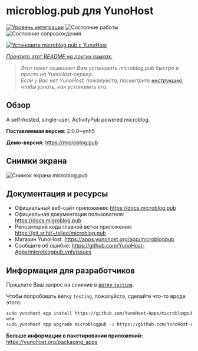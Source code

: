 <!--
Важно: этот README был автоматически сгенерирован <https://github.com/YunoHost/apps/tree/master/tools/readme_generator>
Он НЕ ДОЛЖЕН редактироваться вручную.
-->

# microblog.pub для YunoHost

[![Уровень интеграции](https://apps.yunohost.org/badge/integration/microblogpub)](https://ci-apps.yunohost.org/ci/apps/microblogpub/)
![Состояние работы](https://apps.yunohost.org/badge/state/microblogpub)
![Состояние сопровождения](https://apps.yunohost.org/badge/maintained/microblogpub)

[![Установите microblog.pub с YunoHost](https://install-app.yunohost.org/install-with-yunohost.svg)](https://install-app.yunohost.org/?app=microblogpub)

*[Прочтите этот README на других языках.](./ALL_README.md)*

> *Этот пакет позволяет Вам установить microblog.pub быстро и просто на YunoHost-сервер.*  
> *Если у Вас нет YunoHost, пожалуйста, посмотрите [инструкцию](https://yunohost.org/install), чтобы узнать, как установить его.*

## Обзор

A self-hosted, single-user, ActivityPub powered microblog.


**Поставляемая версия:** 2.0.0~ynh5

**Демо-версия:** <https://microblog.pub>

## Снимки экрана

![Снимок экрана microblog.pub](./doc/screenshots/microblogpub_demo.png)

## Документация и ресурсы

- Официальный веб-сайт приложения: <https://docs.microblog.pub>
- Официальная документация пользователя: <https://docs.migroblog.pub>
- Репозиторий кода главной ветки приложения: <https://git.sr.ht/~tsileo/microblog.pub>
- Магазин YunoHost: <https://apps.yunohost.org/app/microblogpub>
- Сообщите об ошибке: <https://github.com/YunoHost-Apps/microblogpub_ynh/issues>

## Информация для разработчиков

Пришлите Ваш запрос на слияние в [ветку `testing`](https://github.com/YunoHost-Apps/microblogpub_ynh/tree/testing).

Чтобы попробовать ветку `testing`, пожалуйста, сделайте что-то вроде этого:

```bash
sudo yunohost app install https://github.com/YunoHost-Apps/microblogpub_ynh/tree/testing --debug
или
sudo yunohost app upgrade microblogpub -u https://github.com/YunoHost-Apps/microblogpub_ynh/tree/testing --debug
```

**Больше информации о пакетировании приложений:** <https://yunohost.org/packaging_apps>
